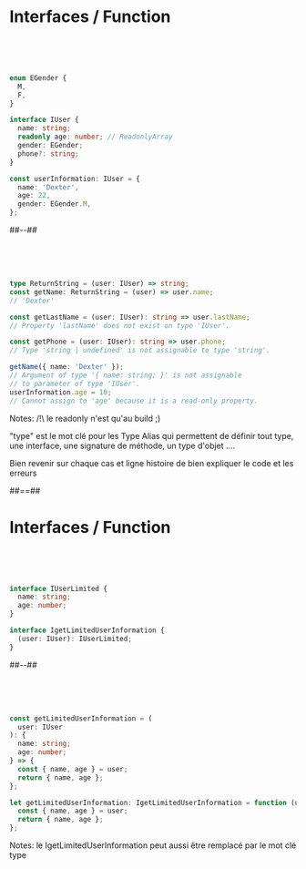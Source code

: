 <!-- .slide: class="two-column" -->

# Interfaces / Function

<!-- .slide: class="with-code" -->

&nbsp;  
&nbsp;  
&nbsp;

```typescript
enum EGender {
  M,
  F,
}

interface IUser {
  name: string;
  readonly age: number; // ReadonlyArray
  gender: EGender;
  phone?: string;
}

const userInformation: IUser = {
  name: 'Dexter',
  age: 22,
  gender: EGender.M,
};
```

##--##

<!-- .slide: class="with-code" -->

&nbsp;  
&nbsp;  
&nbsp;

```typescript
type ReturnString = (user: IUser) => string;
const getName: ReturnString = (user) => user.name;
// 'Dexter'

const getLastName = (user: IUser): string => user.lastName;
// Property 'lastName' does not exist on type 'IUser'.

const getPhone = (user: IUser): string => user.phone;
// Type 'string | undefined' is not assignable to type 'string'.

getName({ name: 'Dexter' });
// Argument of type '{ name: string; }' is not assignable
// to parameter of type 'IUser'.
userInformation.age = 10;
// Cannot assign to 'age' because it is a read-only property.
```

Notes:
/!\ le readonly n'est qu'au build ;)

"type" est le mot clé pour les Type Alias qui permettent de définir tout type, une interface, une signature de méthode, un type d'objet ….

Bien revenir sur chaque cas et ligne histoire de bien expliquer le code et les erreurs

##==##

<!-- .slide: class="two-column" -->

# Interfaces / Function

<!-- .slide: class="with-code" -->

&nbsp;  
&nbsp;  
&nbsp;

```typescript
interface IUserLimited {
  name: string;
  age: number;
}

interface IgetLimitedUserInformation {
  (user: IUser): IUserLimited;
}
```

##--##

<!-- .slide: class="with-code" -->

&nbsp;  
&nbsp;  
&nbsp;

```typescript
const getLimitedUserInformation = (
  user: IUser
): {
  name: string;
  age: number;
} => {
  const { name, age } = user;
  return { name, age };
};

let getLimitedUserInformation: IgetLimitedUserInformation = function (user) {
  const { name, age } = user;
  return { name, age };
};
```

Notes:
le IgetLimitedUserInformation peut aussi être remplacé par le mot clé type
